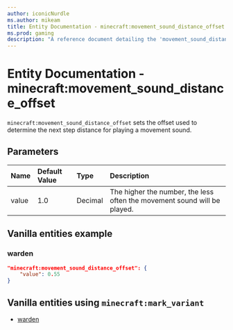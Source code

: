 ```yaml
---
author: iconicNurdle
ms.author: mikeam
title: Entity Documentation - minecraft:movement_sound_distance_offset
ms.prod: gaming
description: "A reference document detailing the 'movement_sound_distance_offset' entity component"
---
```


# Entity Documentation -  minecraft:movement_sound_distance_offset

`minecraft:movement_sound_distance_offset` sets the offset used to determine the next step distance for playing a movement sound.

## Parameters

|Name |Default Value  |Type  |Description  |
|:----------|:----------|:----------|:----------|
|value| 1.0| Decimal|  The higher the number, the less often the movement sound will be played. |


## Vanilla entities example

### warden

```json
"minecraft:movement_sound_distance_offset": {
    "value": 0.55
}
```

## Vanilla entities using `minecraft:mark_variant`

- [warden](../../../../Source/VanillaBehaviorPack_Snippets/entities/warden.md)

